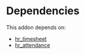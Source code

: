 # Dependencies

This addon depends on:

- [hr_timesheet](../../../../odoo-bringout-oca-ocb-hr_timesheet)
- [hr_attendance](../../../../odoo-bringout-oca-ocb-hr_attendance)
